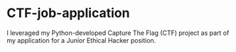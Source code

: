 # CTF-job-application
I leveraged my Python-developed Capture The Flag (CTF) project as part of my application for a Junior Ethical Hacker position.
